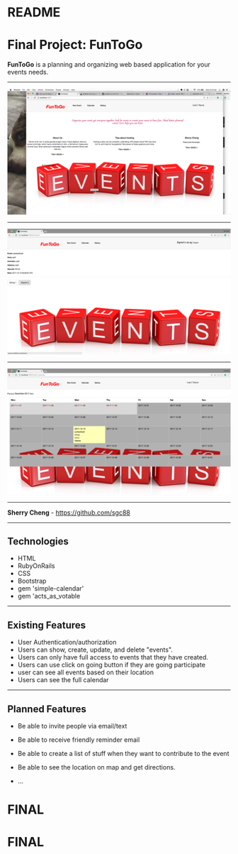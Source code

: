 # README

Final Project: FunToGo
===================


**FunToGo** is a planning and organizing web based application for your events needs.


----------


![Alt text](public/screenshot1.png)

----------
![Alt text](public/screenshot2.png)

----------


![Alt text](public/screenshot3.png)

----------


**Sherry Cheng** - https://github.com/sgc88




----------


Technologies
-------------------
  * HTML
  * RubyOnRails
  * CSS
  * Bootstrap
  * gem 'simple-calendar'
  * gem 'acts_as_votable



----------


Existing Features
-------------------
* User Authentication/authorization
* Users can show, create, update, and delete "events".
* Users can only have full access to events that they have created.
* Users can use click on going button if they are going participate
* user can see all events based on their location
* Users can see the full calendar



----------


Planned Features
-------------------
* Be able to invite people via email/text
* Be able to receive friendly reminder email
* Be able to create a list of stuff when they want to contribute to the event
* Be able to see the location on map and get directions.

* ...
# FINAL
# FINAL
